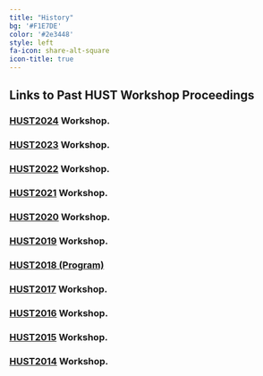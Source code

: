 ```yaml
---
title: "History"
bg: '#F1E7DE'
color: '#2e3448'
style: left
fa-icon: share-alt-square
icon-title: true
---
```


## Links to Past HUST Workshop Proceedings

### [HUST2024](https://dl.acm.org/doi/proceedings/10.5555/3715674) Workshop.

### [HUST2023](https://dl.acm.org/doi/proceedings/10.1145/3624062) Workshop.

### [HUST2022](https://ieeexplore.ieee.org/servlet/opac?punumber=10027509) Workshop.

### [HUST2021](https://zenodo.org/communities/hust-2021/) Workshop.


### [HUST2020](https://ieeexplore.ieee.org/servlet/opac?punumber=9308028) Workshop.

### [HUST2019](https://link.springer.com/book/10.1007/978-3-030-44728-1) Workshop.

### [HUST2018 (Program)](https://hust18.github.io)

### [HUST2017](https://dl.acm.org/citation.cfm?id=3152493) Workshop.


### [HUST2016](http://dl.acm.org/citation.cfm?id=3018834&CFID=938750071&CFTOKEN=23360616) Workshop.


### [HUST2015](http://dl.acm.org/citation.cfm?id=2834996&CFID=938750071&CFTOKEN=23360616) Workshop.


### [HUST2014](http://dl.acm.org/citation.cfm?id=2691136&CFID=938750071&CFTOKEN=23360616) Workshop.
